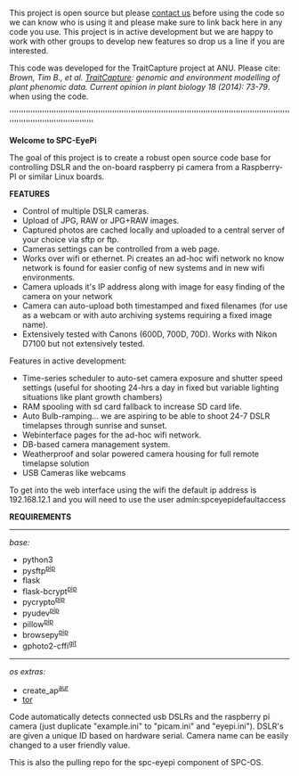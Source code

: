This project is open source but please [contact us](https://github.com/borevitzlab) before using the code so we can know who is using it and please make sure to link back here in any code you use. This project is in active development but we are happy to work with other groups to develop new features so drop us a line if you are interested.

This code was developed for the TraitCapture project at ANU. Please cite: _Brown, Tim B., et al. [TraitCapture](http://www.sciencedirect.com/science/article/pii/S1369526614000181): genomic and environment modelling of plant phenomic data. Current opinion in plant biology 18 (2014): 73-79_. when using the code.

''''''''''''''''''''''''''''''''''''''''''''''''''''''''''''''''''''''''''''''''''''''''''''''''''''''''''''''''''''''''''''''''''''''''''''''''''''''''''''

**Welcome to SPC-EyePi**

The goal of this project is to create a robust open source code base for controlling DSLR and the on-board raspberry pi camera from a Raspberry-PI or similar Linux boards.

**FEATURES**
 * Control of multiple DSLR cameras.
 * Upload of JPG, RAW or JPG+RAW images.
 * Captured photos are cached locally and  uploaded to a central server of your choice via sftp or ftp. 
 * Cameras settings can be controlled from a web page. 
 * Works over wifi or ethernet. Pi creates an ad-hoc wifi network no know network is found for easier config of new systems and in new wifi environments.
 * Camera uploads it's IP address along with image for easy finding of the camera on your network
 * Camera can auto-upload both timestamped and fixed filenames (for use as a webcam or with auto archiving systems requiring a fixed image name).
 * Extensively tested with Canons (600D, 700D, 70D). Works with Nikon D7100 but not extensively tested.

Features in active  development:
 * Time-series scheduler  to auto-set camera exposure and shutter speed settings (useful for shooting 24-hrs a day in fixed but variable lighting situations like plant growth chambers)
 * RAM spooling with sd card fallback to increase SD card life.
 * Auto Bulb-ramping... we are aspiring to be able to shoot 24-7 DSLR timelapses through sunrise and sunset.
 * Webinterface pages for the ad-hoc wifi network.
 * DB-based camera management system.
 * Weatherproof and solar powered camera housing  for full remote timelapse solution 
 * USB Cameras like webcams
 
To get into the web interface using the wifi the default ip address is 192.168.12.1 and you will need to use the user admin:spceyepidefaultaccess


**REQUIREMENTS**


---

*base:*
 * python3
 * pysftp<sup>[pip](https://pypi.python.org/pypi/pysftp)</sup>
 * flask
 * flask-bcrypt<sup>[pip](https://pypi.python.org/pypi/Flask-Bcrypt)</sup>
 * pycrypto<sup>[pip](https://pypi.python.org/pypi/pycrypto)</sup>
 * pyudev<sup>[pip](https://pypi.python.org/pypi/pyudev)</sup>
 * pillow<sup>[pip](https://pypi.python.org/pypi/Pillow/3.1.1)</sup>
 * browsepy<sup>[pip](https://pypi.python.org/pypi/browsepy/0.4.0)</sup>
 * gphoto2-cffi<sup>[git](https://github.com/borevitzlab/gphoto2-cffi)</sup>
---

*os extras:*
 * create_ap<sup>[aur](https://aur.archlinux.org/packages/create_ap)</sup>
 * [tor](https://www.torproject.org/)


Code automatically detects connected usb DSLRs and the raspberry pi camera (just duplicate "example.ini" to "picam.ini" and "eyepi.ini"). DSLR's are given a unique ID based on hardware serial. Camera name can be easily changed to a user friendly value.

This is also the pulling repo for the spc-eyepi component of SPC-OS.
